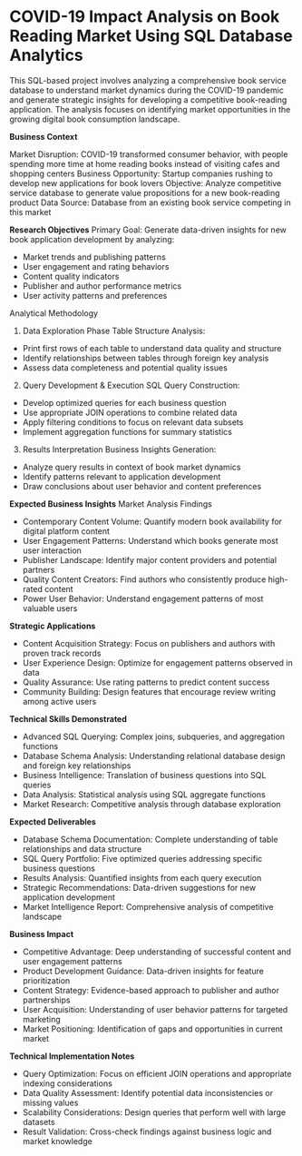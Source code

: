 # COVID-19 Impact Analysis on Book Reading Market Using SQL Database Analytics

This SQL-based project involves analyzing a comprehensive book service database to understand market dynamics during the COVID-19 pandemic and generate strategic insights for developing a competitive book-reading application. The analysis focuses on identifying market opportunities in the growing digital book consumption landscape.

**Business Context**

Market Disruption: COVID-19 transformed consumer behavior, with people spending more time at home reading books instead of visiting cafes and shopping centers
Business Opportunity: Startup companies rushing to develop new applications for book lovers
Objective: Analyze competitive service database to generate value propositions for a new book-reading product
Data Source: Database from an existing book service competing in this market

**Research Objectives**
Primary Goal: Generate data-driven insights for new book application development by analyzing:

- Market trends and publishing patterns
- User engagement and rating behaviors
- Content quality indicators
- Publisher and author performance metrics
- User activity patterns and preferences

Analytical Methodology
1. Data Exploration Phase
Table Structure Analysis:

- Print first rows of each table to understand data quality and structure
- Identify relationships between tables through foreign key analysis
- Assess data completeness and potential quality issues

2. Query Development & Execution
SQL Query Construction:

- Develop optimized queries for each business question 
- Use appropriate JOIN operations to combine related data
- Apply filtering conditions to focus on relevant data subsets
- Implement aggregation functions for summary statistics

3. Results Interpretation
Business Insights Generation:

- Analyze query results in context of book market dynamics
- Identify patterns relevant to application development
- Draw conclusions about user behavior and content preferences

**Expected Business Insights**
Market Analysis Findings

- Contemporary Content Volume: Quantify modern book availability for digital platform content
- User Engagement Patterns: Understand which books generate most user interaction
- Publisher Landscape: Identify major content providers and potential partners
- Quality Content Creators: Find authors who consistently produce high-rated content
- Power User Behavior: Understand engagement patterns of most valuable users

**Strategic Applications**

- Content Acquisition Strategy: Focus on publishers and authors with proven track records
- User Experience Design: Optimize for engagement patterns observed in data
- Quality Assurance: Use rating patterns to predict content success
- Community Building: Design features that encourage review writing among active users

**Technical Skills Demonstrated**

- Advanced SQL Querying: Complex joins, subqueries, and aggregation functions
- Database Schema Analysis: Understanding relational database design and foreign key relationships
- Business Intelligence: Translation of business questions into SQL queries
- Data Analysis: Statistical analysis using SQL aggregate functions
- Market Research: Competitive analysis through database exploration

**Expected Deliverables**

- Database Schema Documentation: Complete understanding of table relationships and data structure
- SQL Query Portfolio: Five optimized queries addressing specific business questions
- Results Analysis: Quantified insights from each query execution
- Strategic Recommendations: Data-driven suggestions for new application development
- Market Intelligence Report: Comprehensive analysis of competitive landscape

**Business Impact**

- Competitive Advantage: Deep understanding of successful content and user engagement patterns
- Product Development Guidance: Data-driven insights for feature prioritization
- Content Strategy: Evidence-based approach to publisher and author partnerships
- User Acquisition: Understanding of user behavior patterns for targeted marketing
- Market Positioning: Identification of gaps and opportunities in current market

**Technical Implementation Notes**

- Query Optimization: Focus on efficient JOIN operations and appropriate indexing considerations
- Data Quality Assessment: Identify potential data inconsistencies or missing values
- Scalability Considerations: Design queries that perform well with large datasets
- Result Validation: Cross-check findings against business logic and market knowledge
